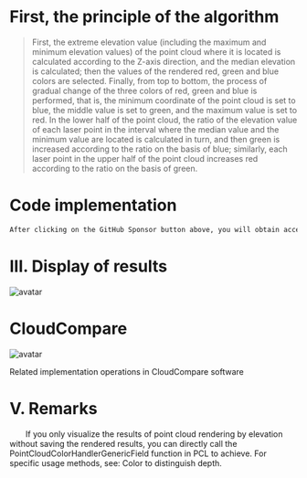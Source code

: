 #  First, the principle of the algorithm 

>  First, the extreme elevation value (including the maximum and minimum elevation values) of the point cloud where it is located is calculated according to the Z-axis direction, and the median elevation is calculated; then the values of the rendered red, green and blue colors are selected. Finally, from top to bottom, the process of gradual change of the three colors of red, green and blue is performed, that is, the minimum coordinate of the point cloud is set to blue, the middle value is set to green, and the maximum value is set to red. In the lower half of the point cloud, the ratio of the elevation value of each laser point in the interval where the median value and the minimum value are located is calculated in turn, and then green is increased according to the ratio on the basis of blue; similarly, each laser point in the upper half of the point cloud increases red according to the ratio on the basis of green. 

#  Code implementation 

  ```python  
After clicking on the GitHub Sponsor button above, you will obtain access permissions to my private code repository ( https://github.com/slowlon/my_code_bar ) to view this blog code. By searching the code number of this blog, you can find the code you need, code number is: 2024020309574270986
  ```  
#  III. Display of results 

 ![avatar]( ec6433308dc24402b6df093dec9e52cf.png) 

#  CloudCompare 

 ![avatar]( 20201231103449200.gif) 

 Related implementation operations in CloudCompare software  

#  V. Remarks 

   If you only visualize the results of point cloud rendering by elevation without saving the rendered results, you can directly call the PointCloudColorHandlerGenericField function in PCL to achieve. For specific usage methods, see: Color to distinguish depth. 

